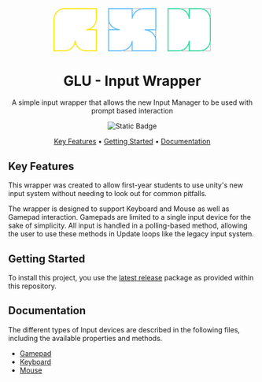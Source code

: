 <div align="center">

<img width="320px" alt="logo" src="./~Docs/Resources/glu-logo.svg">

<a name="readme-top"></a>

# GLU - Input Wrapper

A simple input wrapper that allows the new Input Manager to be used with prompt based interaction

<picture><img alt="Static Badge" src="https://img.shields.io/badge/Unity%20-%206.0%20-%20grey?style=for-the-badge&logo=unity"></picture>

<p>
  <a href="#key-features">Key Features</a> •
  <a href="#getting-started">Getting Started</a> •
  <a href="#documentation">Documentation</a>
</p>

</div>

## Key Features
This wrapper was created to allow first-year students to use unity's new input system without needing to look out for common pitfalls. 

The wrapper is designed to support Keyboard and Mouse as well as Gamepad interaction. Gamepads are limited to a single input device for the sake of simplicity.
All input is handled in a polling-based method, allowing the user to use these methods in Update loops like the legacy input system.

## Getting Started
To install this project, you use the [latest release](https://github.com/JVerkerk-GLU/Input-Wrapper/releases) package as provided within this repository.

## Documentation
The different types of Input devices are described in the following files, including the available properties and methods.

- [Gamepad](./~Docs/gamepad.md)
- [Keyboard](./~Docs/keyboard.md)
- [Mouse](./~Docs/mouse.md)